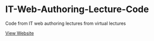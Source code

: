 # IT-Web-Authoring-Lecture-Code
Code from IT web authoring lectures from virtual lectures

[View Website](https://rawcdn.githack.com/DevanshR1123/IT-Web-Authoring-Lecture-Code/master/index.html)
